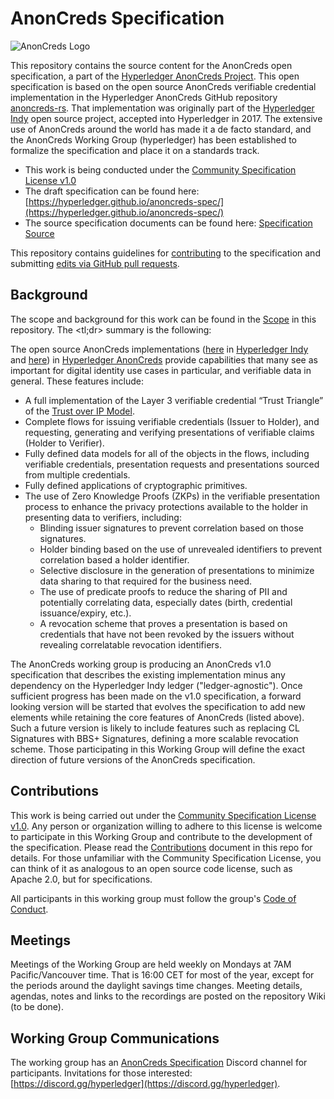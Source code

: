 # AnonCreds Specification

![AnonCreds Logo](/spec/images/logo/hl_anoncreds_colour.svg)

This repository contains the source content for the AnonCreds open
specification, a part of the [Hyperledger AnonCreds
Project](https://wiki.hyperledger.org/display/anoncreds). This open
specification is based on the open source AnonCreds verifiable credential
implementation in the Hyperledger AnonCreds GitHub repository
[anoncreds-rs](https://github.com/hyperledger/anoncreds-rs). That implementation
was originally part of the [Hyperledger
Indy](https://www.hyperledger.org/projects/hyperledger-indy) open source
project, accepted into Hyperledger in 2017. The extensive use of AnonCreds
around the world has made it a de facto standard, and the AnonCreds Working
Group (hyperledger) has been established to formalize the specification and
place it on a standards track.

- This work is being conducted under the [Community Specification License v1.0](1._Community_Specification_License-v1.md)
- The draft specification can be found here: [https://hyperledger.github.io/anoncreds-spec/](https://hyperledger.github.io/anoncreds-spec/)
- The source specification documents can be found here: [Specification Source](/spec)

This repository contains guidelines for [contributing](#contributions) to the specification and submitting [edits via GitHub pull requests](/EditingTheSpec.md).

## Background

The scope and background for this work can be found in the [Scope](2._Scope.md) in
this repository. The <tl;dr> summary is the following:

The open source AnonCreds implementations
([here](https://github.com/hyperledger/indy-sdk/blob/master/libindy/src/api/anoncreds.rs)
in [Hyperledger
Indy](https://www.hyperledger.org/projects/hyperledger-indy) and [here](https://github.com/hyperledger/anoncreds-rs)) in [Hyperledger AnonCreds](https://wiki.hyperledger.org/display/anoncreds)
provide
capabilities that many see as important for digital identity use cases in
particular, and verifiable data in general. These features include:

- A full implementation of the Layer 3 verifiable credential “Trust Triangle” of the [Trust over IP Model](https://trustoverip.org/wp-content/toip-model/).
- Complete flows for issuing verifiable credentials (Issuer to Holder), and requesting, generating and verifying presentations of verifiable claims (Holder to Verifier).
- Fully defined data models for all of the objects in the flows, including verifiable credentials, presentation requests and presentations sourced from multiple credentials.
- Fully defined applications of cryptographic primitives.
- The use of Zero Knowledge Proofs (ZKPs) in the verifiable presentation process to enhance the privacy protections available to the holder in presenting data to verifiers, including:
  - Blinding issuer signatures to prevent correlation based on those signatures.
  - Holder binding based on the use of unrevealed identifiers to prevent correlation based a holder identifier.
  - Selective disclosure in the generation of presentations to minimize data sharing to that required for the business need.
  - The use of predicate proofs to reduce the sharing of PII and potentially correlating data, especially dates (birth, credential issuance/expiry, etc.).
  - A revocation scheme that proves a presentation is based on credentials that have not been revoked by the issuers without revealing correlatable revocation identifiers.

The AnonCreds working group is producing an AnonCreds v1.0 specification that
describes the existing implementation minus any dependency on the Hyperledger
Indy ledger ("ledger-agnostic"). Once sufficient progress has been made on the v1.0 specification, a
forward looking version will be started that evolves the specification to add
new elements while retaining the core features of AnonCreds (listed above). Such
a future version is likely to include features such as replacing CL Signatures
with BBS+ Signatures, defining a more scalable revocation scheme. Those participating in this Working Group will define the exact direction
of future versions of the AnonCreds specification.

## Contributions

This work is being carried out under the [Community Specification License
v1.0](1._Community_Specification_License-v1.md). Any person or organization
willing to adhere to this license is welcome to participate in this Working
Group and contribute to the development of the specification. Please read the
[Contributions](6._Contributing.md) document in this repo for details. For those
unfamiliar with the Community Specification License, you can think of it as
analogous to an open source code license, such as Apache 2.0, but for
specifications.

All participants in this working group must follow the group's [Code of Conduct](8._Code_of_Conduct.md).

## Meetings

Meetings of the Working Group are held weekly on Mondays at 7AM
Pacific/Vancouver time. That is 16:00 CET for most of the year, except for the
periods around the daylight savings time changes. Meeting details, agendas,
notes and links to the recordings are posted on the repository Wiki (to be done).

## Working Group Communications

The working group has an [AnonCreds Specification](https://discord.com/channels/905194001349627914/1037471404586709042) Discord channel for participants. Invitations for those interested: [https://discord.gg/hyperledger](https://discord.gg/hyperledger).
